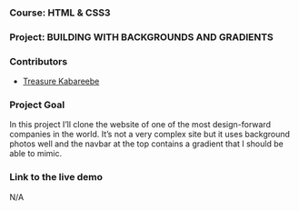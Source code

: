 ### Course: HTML & CSS3
### Project: BUILDING WITH BACKGROUNDS AND GRADIENTS

### Contributors
* [Treasure Kabareebe](https://github.com/trekab)

### Project Goal
In this project I’ll clone the website of one of the most design-forward companies in the world. It’s not a very complex site but it uses background photos well and the navbar at the top contains a gradient that I should be able to mimic.

### Link to the live demo
N/A
